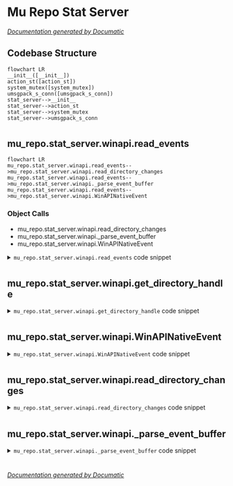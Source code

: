 # Mu Repo Stat Server

[_Documentation generated by Documatic_](https://www.documatic.com)

<!---Documatic-section-Codebase Structure-start--->
## Codebase Structure

<!---Documatic-block-system_architecture-start--->
```mermaid
flowchart LR
__init__([__init__])
action_st([action_st])
system_mutex([system_mutex])
umsgpack_s_conn([umsgpack_s_conn])
stat_server-->__init__
stat_server-->action_st
stat_server-->system_mutex
stat_server-->umsgpack_s_conn
```
<!---Documatic-block-system_architecture-end--->

# #
<!---Documatic-section-Codebase Structure-end--->

<!---Documatic-section-mu_repo.stat_server.winapi.read_events-start--->
## mu_repo.stat_server.winapi.read_events

<!---Documatic-section-read_events-start--->
```mermaid
flowchart LR
mu_repo.stat_server.winapi.read_events-->mu_repo.stat_server.winapi.read_directory_changes
mu_repo.stat_server.winapi.read_events-->mu_repo.stat_server.winapi._parse_event_buffer
mu_repo.stat_server.winapi.read_events-->mu_repo.stat_server.winapi.WinAPINativeEvent
```

### Object Calls

* mu_repo.stat_server.winapi.read_directory_changes
* mu_repo.stat_server.winapi._parse_event_buffer
* mu_repo.stat_server.winapi.WinAPINativeEvent

<!---Documatic-block-mu_repo.stat_server.winapi.read_events-start--->
<details>
	<summary><code>mu_repo.stat_server.winapi.read_events</code> code snippet</summary>

```python
def read_events(handle, recursive):
    (buf, nbytes) = read_directory_changes(handle, recursive)
    events = _parse_event_buffer(buf, nbytes)
    return [WinAPINativeEvent(action, path) for (action, path) in events]
```
</details>
<!---Documatic-block-mu_repo.stat_server.winapi.read_events-end--->
<!---Documatic-section-read_events-end--->

# #
<!---Documatic-section-mu_repo.stat_server.winapi.read_events-end--->

<!---Documatic-section-mu_repo.stat_server.winapi.get_directory_handle-start--->
## mu_repo.stat_server.winapi.get_directory_handle

<!---Documatic-section-get_directory_handle-start--->
<!---Documatic-block-mu_repo.stat_server.winapi.get_directory_handle-start--->
<details>
	<summary><code>mu_repo.stat_server.winapi.get_directory_handle</code> code snippet</summary>

```python
def get_directory_handle(path):
    return CreateFileW(path, FILE_LIST_DIRECTORY, WATCHDOG_FILE_SHARE_FLAGS, None, OPEN_EXISTING, WATCHDOG_FILE_FLAGS, None)
```
</details>
<!---Documatic-block-mu_repo.stat_server.winapi.get_directory_handle-end--->
<!---Documatic-section-get_directory_handle-end--->

# #
<!---Documatic-section-mu_repo.stat_server.winapi.get_directory_handle-end--->

<!---Documatic-section-mu_repo.stat_server.winapi.WinAPINativeEvent-start--->
## mu_repo.stat_server.winapi.WinAPINativeEvent

<!---Documatic-section-WinAPINativeEvent-start--->
<!---Documatic-block-mu_repo.stat_server.winapi.WinAPINativeEvent-start--->
<details>
	<summary><code>mu_repo.stat_server.winapi.WinAPINativeEvent</code> code snippet</summary>

```python
class WinAPINativeEvent(object):

    def __init__(self, action, src_path):
        self.action = action
        self.src_path = src_path

    @property
    def is_added(self):
        return self.action == FILE_ACTION_CREATED

    @property
    def is_removed(self):
        return self.action == FILE_ACTION_REMOVED

    @property
    def is_modified(self):
        return self.action == FILE_ACTION_MODIFIED

    @property
    def is_renamed_old(self):
        return self.action == FILE_ACTION_RENAMED_OLD_NAME

    @property
    def is_renamed_new(self):
        return self.action == FILE_ACTION_RENAMED_NEW_NAME

    def __repr__(self):
        return '<WinAPINativeEvent: action=%d, src_path=%r>' % (self.action, self.src_path)
```
</details>
<!---Documatic-block-mu_repo.stat_server.winapi.WinAPINativeEvent-end--->
<!---Documatic-section-WinAPINativeEvent-end--->

# #
<!---Documatic-section-mu_repo.stat_server.winapi.WinAPINativeEvent-end--->

<!---Documatic-section-mu_repo.stat_server.winapi.read_directory_changes-start--->
## mu_repo.stat_server.winapi.read_directory_changes

<!---Documatic-section-read_directory_changes-start--->
<!---Documatic-block-mu_repo.stat_server.winapi.read_directory_changes-start--->
<details>
	<summary><code>mu_repo.stat_server.winapi.read_directory_changes</code> code snippet</summary>

```python
def read_directory_changes(handle, recursive):
    event_buffer = ctypes.create_string_buffer(BUFFER_SIZE)
    nbytes = ctypes.wintypes.DWORD()
    try:
        ReadDirectoryChangesW(handle, ctypes.byref(event_buffer), len(event_buffer), recursive, WATCHDOG_FILE_NOTIFY_FLAGS, ctypes.byref(nbytes), None, None)
    except WindowsError as e:
        if e.winerror == ERROR_OPERATION_ABORTED:
            return ([], 0)
        raise e
    try:
        int_class = long
    except NameError:
        int_class = int
    return (event_buffer.raw, int_class(nbytes.value))
```
</details>
<!---Documatic-block-mu_repo.stat_server.winapi.read_directory_changes-end--->
<!---Documatic-section-read_directory_changes-end--->

# #
<!---Documatic-section-mu_repo.stat_server.winapi.read_directory_changes-end--->

<!---Documatic-section-mu_repo.stat_server.winapi._parse_event_buffer-start--->
## mu_repo.stat_server.winapi._parse_event_buffer

<!---Documatic-section-_parse_event_buffer-start--->
<!---Documatic-block-mu_repo.stat_server.winapi._parse_event_buffer-start--->
<details>
	<summary><code>mu_repo.stat_server.winapi._parse_event_buffer</code> code snippet</summary>

```python
def _parse_event_buffer(readBuffer, nBytes):
    results = []
    while nBytes > 0:
        fni = ctypes.cast(readBuffer, LPFNI)[0]
        ptr = ctypes.addressof(fni) + FILE_NOTIFY_INFORMATION.FileName.offset
        filename = ctypes.string_at(ptr, fni.FileNameLength)
        results.append((fni.Action, filename.decode('utf-16')))
        numToSkip = fni.NextEntryOffset
        if numToSkip <= 0:
            break
        readBuffer = readBuffer[numToSkip:]
        nBytes -= numToSkip
    return results
```
</details>
<!---Documatic-block-mu_repo.stat_server.winapi._parse_event_buffer-end--->
<!---Documatic-section-_parse_event_buffer-end--->

# #
<!---Documatic-section-mu_repo.stat_server.winapi._parse_event_buffer-end--->

[_Documentation generated by Documatic_](https://www.documatic.com)